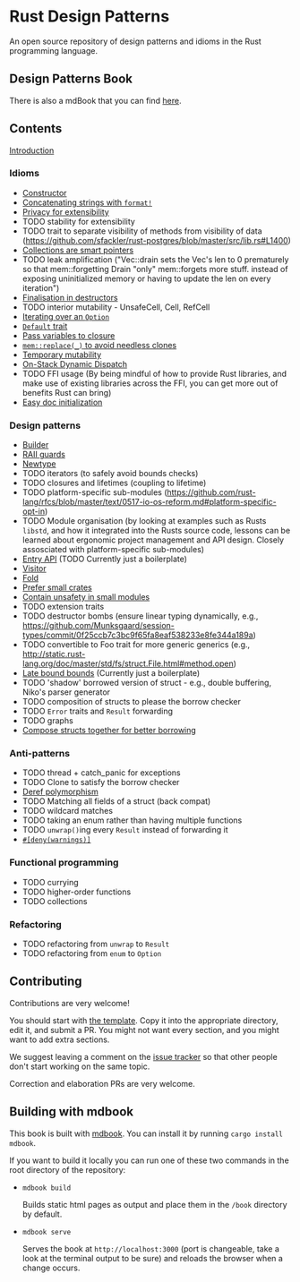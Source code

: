 # Rust Design Patterns

An open source repository of design patterns and idioms in the Rust programming
language.

## Design Patterns Book

There is also a mdBook that you can find [here](https://rust-unofficial.github.io/patterns/).


## Contents

[Introduction](intro.md)

### Idioms

* [Constructor](idioms/ctor.md)
* [Concatenating strings with `format!`](idioms/concat-format.md)
* [Privacy for extensibility](idioms/priv-extend.md)
* TODO stability for extensibility
* TODO trait to separate visibility of methods from visibility of data (https://github.com/sfackler/rust-postgres/blob/master/src/lib.rs#L1400)
* [Collections are smart pointers](idioms/deref.md)
* TODO leak amplification ("Vec::drain sets the Vec's len to 0 prematurely so that mem::forgetting Drain "only" mem::forgets more stuff. instead of exposing uninitialized memory or having to update the len on every iteration")
* [Finalisation in destructors](idioms/dtor-finally.md)
* TODO interior mutability - UnsafeCell, Cell, RefCell
* [Iterating over an `Option`](idioms/option-iter.md)
* [`Default` trait](idioms/default.md)
* [Pass variables to closure](idioms/pass-var-to-closure.md)
* [`mem::replace(_)` to avoid needless clones](idioms/mem-replace.md)
* [Temporary mutability](idioms/temporary-mutability.md)
* [On-Stack Dynamic Dispatch](idioms/on-stack-dyn-dispatch.md)
* TODO FFI usage (By being mindful of how to provide Rust libraries, and make use of existing libraries across the FFI, you can get more out of benefits Rust can bring)
* [Easy doc initialization](idioms/rustdoc-init.md)


### Design patterns

* [Builder](patterns/builder.md)
* [RAII guards](patterns/RAII.md)
* [Newtype](patterns/newtype.md)
* TODO iterators (to safely avoid bounds checks)
* TODO closures and lifetimes (coupling to lifetime)
* TODO platform-specific sub-modules (https://github.com/rust-lang/rfcs/blob/master/text/0517-io-os-reform.md#platform-specific-opt-in)
* TODO Module organisation (by looking at examples such as Rusts `libstd`, and how it integrated into the Rusts source code, lessons can be learned about ergonomic project management and API design. Closely assosciated with platform-specific sub-modules)
* [Entry API](patterns/entry.md) (TODO Currently just a boilerplate)
* [Visitor](patterns/visitor.md)
* [Fold](patterns/fold.md)
* [Prefer small crates](patterns/small-crates.md)
* [Contain unsafety in small modules](patterns/unsafe-mods.md)
* TODO extension traits
* TODO destructor bombs (ensure linear typing dynamically, e.g., https://github.com/Munksgaard/session-types/commit/0f25ccb7c3bc9f65fa8eaf538233e8fe344a189a)
* TODO convertible to Foo trait for more generic generics (e.g., http://static.rust-lang.org/doc/master/std/fs/struct.File.html#method.open)
* [Late bound bounds](patterns/late-bounds.md) (Currently just a boilerplate)
* TODO 'shadow' borrowed version of struct - e.g., double buffering, Niko's parser generator
* TODO composition of structs to please the borrow checker
* TODO `Error` traits and `Result` forwarding
* TODO graphs
* [Compose structs together for better borrowing](patterns/compose-structs.md)


### Anti-patterns

* TODO thread + catch_panic for exceptions
* TODO Clone to satisfy the borrow checker
* [Deref polymorphism](anti_patterns/deref.md)
* TODO Matching all fields of a struct (back compat)
* TODO wildcard matches
* TODO taking an enum rather than having multiple functions
* TODO `unwrap()`ing every `Result` instead of forwarding it
* [`#[deny(warnings)]`](anti_patterns/deny-warnings.md)


### Functional programming
* TODO currying
* TODO higher-order functions
* TODO collections


### Refactoring
* TODO refactoring from `unwrap` to `Result`
* TODO refactoring from `enum` to `Option`


## Contributing

Contributions are very welcome!

You should start with [the template](template.md). Copy it into the appropriate
directory, edit it, and submit a PR. You might not want every section, and you
might want to add extra sections.

We suggest leaving a comment on the [issue tracker](https://github.com/rust-unofficial/patterns/issues)
so that other people don't start working on the same topic.

Correction and elaboration PRs are very welcome.

## Building with mdbook

This book is built with [mdbook](https://rust-lang.github.io/mdBook/). You can install it by running `cargo install mdbook`.

If you want to build it locally you can run one of these two commands in the root directory of the repository:

- `mdbook build`

  Builds static html pages as output and place them in the `/book` directory by default.

- `mdbook serve`

  Serves the book at `http://localhost:3000` (port is changeable, take a look at the terminal output 
  to be sure) and reloads the browser when a change occurs.
  
  